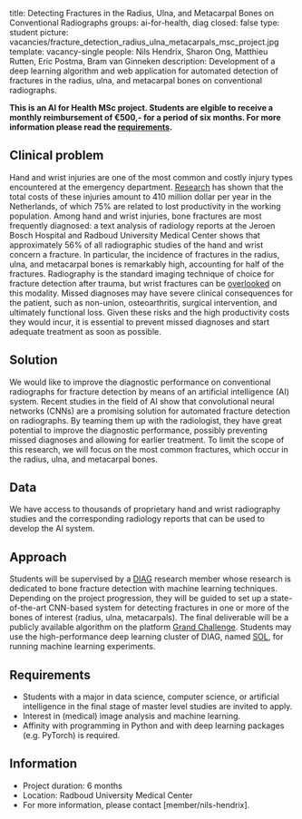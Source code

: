 title: Detecting Fractures in the Radius, Ulna, and Metacarpal Bones on Conventional Radiographs
groups: ai-for-health, diag
closed: false
type: student
picture: vacancies/fracture_detection_radius_ulna_metacarpals_msc_project.jpg
template: vacancy-single
people: Nils Hendrix, Sharon Ong, Matthieu Rutten, Eric Postma, Bram van Ginneken
description: Development of a deep learning algorithm and web application for automated detection of fractures in the radius, ulna, and metacarpal bones on conventional radiographs. 

**This is an AI for Health MSc project. Students are elgible to receive a monthly reimbursement of €500,- for a period of six months. For more information please read the [requirements](https://www.ai-for-health.nl/requirements/).**

## Clinical problem
Hand and wrist injuries are one of the most common and costly injury types encountered at the emergency department. [Research](https://www.injuryjournal.com/article/S0020-1383(16)30147-4/fulltext) has shown that the total costs of these injuries amount to 410 million dollar per year in the Netherlands, of which 75% are related to lost productivity in the working population. Among hand and wrist injuries, bone fractures are most frequently diagnosed: a text analysis of radiology reports at the Jeroen Bosch Hospital and Radboud University Medical Center shows that approximately 56% of all radiographic studies of the hand and wrist concern a fracture. In particular, the incidence of fractures in the radius, ulna, and metacarpal bones is remarkably high, accounting for half of the fractures. Radiography is the standard imaging technique of choice for fracture detection after trauma, but wrist fractures can be [overlooked](https://link.springer.com/article/10.1007%2Fs10140-014-1278-1) on this modality. Missed diagnoses may have severe clinical consequences for the patient, such as non-union, osteoarthritis, surgical intervention, and ultimately functional loss. Given these risks and the high productivity costs they would incur, it is essential to prevent missed diagnoses and start adequate treatment as soon as possible.   

## Solution 
We would like to improve the diagnostic performance on conventional radiographs for fracture detection by means of an artificial intelligence (AI) system. Recent studies in the field of AI show that convolutional neural networks (CNNs) are a promising solution for automated fracture detection on radiographs. By teaming them up with the radiologist, they have great potential to improve the diagnostic performance, possibly preventing missed diagnoses and allowing for earlier treatment. To limit the scope of this research, we will focus on the most common fractures, which occur in the radius, ulna, and metacarpal bones. 

## Data
We have access to thousands of proprietary hand and wrist radiography studies and the corresponding radiology reports that can be used to develop the AI system.

## Approach
Students will be supervised by a [DIAG](https://www.diagnijmegen.nl/) research member whose research is dedicated to bone fracture detection with machine learning techniques. Depending on the project progression, they will be guided to set up a state-of-the-art CNN-based system for detecting fractures in one or more of the bones of interest (radius, ulna, metacarpals). The final deliverable will be a publicly available algorithm on the platform [Grand Challenge](https://grand-challenge.org/algorithms/). Students may use the high-performance deep learning cluster of DIAG, named [SOL](https://rtc.diagnijmegen.nl/software/sol/), for running machine learning experiments.  

## Requirements
- Students with a major in data science, computer science, or artificial intelligence in the final stage of master level studies are invited to apply.
- Interest in (medical) image analysis and machine learning.
- Affinity with programming in Python and with deep learning packages (e.g. PyTorch) is required.

## Information
-	Project duration: 6 months
-	Location: Radboud University Medical Center
-	For more information, please contact [member/nils-hendrix]. 

